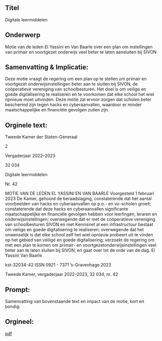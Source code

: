## Titel
Digitale leermiddelen
## Onderwerp
Motie van de leden El Yassini en Van Baarle over een plan om instellingen van primair en voortgezet onderwijs veel beter te laten aansluiten bij SIVON
## Samenvatting & Implicatie:

Deze motie vraagt de regering om een plan op te stellen om primair en voortgezet onderwijsinstellingen beter aan te sluiten bij SIVON, de coöperatieve vereniging van schoolbesturen. Het doel is om veilige en goede digitalisering te realiseren en te voorkomen dat elke school het wiel opnieuw moet uitvinden. Deze motie zal ervoor zorgen dat scholen beter beschermd zijn tegen hacks en cyberaanvallen, waardoor er minder maatschappelijke en financiële gevolgen zullen zijn.
## Orginele text:


Tweede Kamer der Staten-Generaal

2

Vergaderjaar 2022–2023

32 034

Digitale leermiddelen

Nr. 42

MOTIE VAN DE LEDEN EL YASSINI EN VAN BAARLE
Voorgesteld 1 februari 2023
De Kamer,
gehoord de beraadslaging,
constaterende dat het aantal voorbeelden van hacks en cyberaanvallen op
p.o.- en vo-scholen groeit;
constaterende dat deze hacks en cyberaanvallen significante maatschappelijke en financiële gevolgen hebben voor leerlingen, leraren en
onderwijsinstellingen;
overwegende dat er met de coöperatieve vereniging van schoolbesturen
SIVON en met Kennisnet al een infrastructuur bestaat om veilige en goede
digitalisering te realiseren;
overwegende dat het onwenselijk is dat elke school zelf het wiel opnieuw
probeert uit te vinden op het gebied van veilige en goede digitalisering;
verzoekt de regering om met een plan te komen om primair- en voortgezetonderwijsinstellingen veel beter aan te laten sluiten bij SIVON,
en gaat over tot de orde van de dag.
El Yassini
Van Baarle

kst-32034-42
ISSN 0921 - 7371
’s-Gravenhage 2023

Tweede Kamer, vergaderjaar 2022–2023, 32 034, nr. 42


## Prompt:
Samenvatting van bovenstaande text en impact van de motie, kort en bondig:

## Orgineel:
[pdf](https://gegevensmagazijn.tweedekamer.nl/OData/v4/2.0/Document(0503354c-0750-4279-87ea-404ade55d601)/resource)
